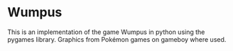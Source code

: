 # Wumpus

This is an implementation of the game Wumpus in python using the pygames library. Graphics from Pokémon games on gameboy where used.

